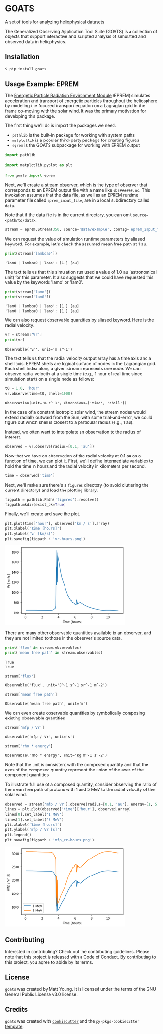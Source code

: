 # GOATS

A set of tools for analyzing heliophysical datasets

The Generalized Observing Application Tool Suite (GOATS) is a collection of objects that support interactive and scripted analysis of simulated and observed data in heliophysics.

## Installation

```bash
$ pip install goats
```

## Usage Example: EPREM

The [Energetic Particle Radiation Environment Module](https://github.com/myoung-space-science/eprem) (EPREM) simulates acceleration and transport of energetic particles throughout the heliosphere by modeling the focused transport equation on a Lagragian grid in the frame co-moving with the solar wind. It was the primary motivation for developing this package.

The first thing we'll do is import the packages we need.

* `pathlib` is the built-in package for working with system paths  
* `matplotlib` is a popular third-party package for creating figures  
* `eprem` is the GOATS subpackage for working with EPREM output  


```python
import pathlib

import matplotlib.pyplot as plt

from goats import eprem
```

Next, we'll create a stream observer, which is the type of observer that corresponds to an EPREM output file with a name like `obs######.nc`. This invokation assumes that the data file, as well as an EPREM runtime parameter file called `eprem_input_file`, are in a local subdirectory called `data`.

Note that if the data file is in the current directory, you can omit `source=<path/to/data>`.


```python
stream = eprem.Stream(350, source='data/example', config='eprem_input_file')
```

We can request the value of simulation runtime parameters by aliased keyword. For example, let's check the assumed mean free path at 1 au.


```python
print(stream['lambda0'])
```

    'lam0 | lambda0 | lamo': [1.] [au]


The text tells us that this simulation run used a value of 1.0 au (astronomical unit) for this parameter. It also suggests that we could have requested this value by the keywords 'lamo' or 'lam0'.


```python
print(stream['lamo'])
print(stream['lam0'])
```

    'lam0 | lambda0 | lamo': [1.] [au]
    'lam0 | lambda0 | lamo': [1.] [au]


We can also request observable quantities by aliased keyword. Here is the radial velocity.


```python
vr = stream['Vr']
print(vr)
```

    Observable('Vr', unit='m s^-1')


The text tells us that the radial velocity output array has a time axis and a shell axis. EPREM shells are logical surface of nodes in the Lagrangian grid. Each shell index along a given stream represents one node. We can observe radial velocity at a single time (e.g., 1 hour of real time since simulation start) on a single node as follows:


```python
t0 = 1.0, 'hour'
vr.observe(time=t0, shell=1000)
```




    Observation(unit='m s^-1', dimensions=['time', 'shell'])



In the case of a constant isotropic solar wind, the stream nodes would extend radially outward from the Sun; with some trial-and-error, we could figure out which shell is closest to a particular radius (e.g., 1 au).

Instead, we often want to interpolate an observation to the radius of interest.


```python
observed = vr.observe(radius=[0.1, 'au'])
```

Now that we have an observation of the radial velocity at 0.1 au as a function of time, we can plot it. First, we'll define intermediate variables to hold the time in hours and the radial velocity in kilometers per second.


```python
time = observed['time']
```

Next, we'll make sure there's a `figures` directory (to avoid cluttering the current directory) and load the plotting library.


```python
figpath = pathlib.Path('figures').resolve()
figpath.mkdir(exist_ok=True)
```

Finally, we'll create and save the plot.


```python
plt.plot(time['hour'], observed['km / s'].array)
plt.xlabel('Time [hours]')
plt.ylabel('Vr [km/s]')
plt.savefig(figpath / 'vr-hours.png')
```


    
![png](readme_files/readme_25_0.png)
    


There are many other observable quantities available to an observer, and they are not limited to those in the observer's source data.


```python
print('flux' in stream.observables)
print('mean free path' in stream.observables)
```

    True
    True



```python
stream['flux']
```




    Observable('flux', unit='J^-1 s^-1 sr^-1 m^-2')




```python
stream['mean free path']
```




    Observable('mean free path', unit='m')



We can even create observable quantities by symbolically composing existing observable quantities


```python
stream['mfp / Vr']
```




    Observable('mfp / Vr', unit='s')




```python
stream['rho * energy']
```




    Observable('rho * energy', unit='kg m^-1 s^-2')



Note that the unit is consistent with the composed quantity and that the axes of the composed quantity represent the union of the axes of the component quantities.

To illustrate full use of a composed quantity, consider observing the ratio of the mean free path of protons with 1 and 5 MeV to the radial velocity of the solar wind.


```python
observed = stream['mfp / Vr'].observe(radius=[0.1, 'au'], energy=[1, 5, 'MeV'])
lines = plt.plot(observed['time']['hour'], observed.array)
lines[0].set_label('1 MeV')
lines[1].set_label('5 MeV')
plt.xlabel('Time [hours]')
plt.ylabel('mfp / Vr [s]')
plt.legend()
plt.savefig(figpath / 'mfp_vr-hours.png')
```


    
![png](readme_files/readme_35_0.png)
    


## Contributing

Interested in contributing? Check out the contributing guidelines. Please note that this project is released with a Code of Conduct. By contributing to this project, you agree to abide by its terms.

## License

`goats` was created by Matt Young. It is licensed under the terms of the GNU General Public License v3.0 license.

## Credits

`goats` was created with [`cookiecutter`](https://cookiecutter.readthedocs.io/en/latest/) and the `py-pkgs-cookiecutter` [template](https://github.com/py-pkgs/py-pkgs-cookiecutter).

